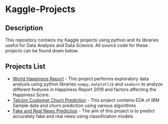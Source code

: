 # Kaggle-Projects
## Description
This repository contains my Kaggle projects using python and its libraries useful for Data Analysis and Data Science. All source code for these projects can be found down below.

## Projects List
- [World Happiness Report](https://www.kaggle.com/namithadeshpande027/eda-visualization) - This project performs exploratory data analysis using python libraries `numpy`, `matplotlib` and `seaborn` to analyze different features in Happiness Report 2019 and factors affecting the Happiness Score. 
- [Telcom Customer Churn Prediction](https://www.kaggle.com/namithadeshpande027/customer-churn-prediction) - This project contains EDA of IBM Sample data and churn prediction using various algorithms
- [Fake and Real News Prediction](https://www.kaggle.com/namithadeshpande027/fake-and-real-news) - The aim of this project is to predict accurately fake and real news using classification models


